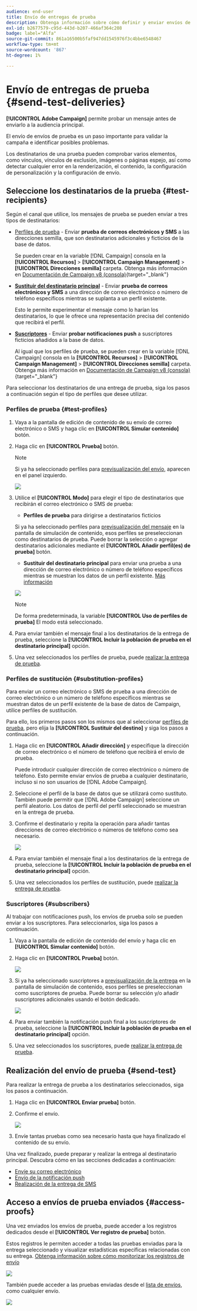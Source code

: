 ```yaml
---
audience: end-user
title: Envío de entregas de prueba
description: Obtenga información sobre cómo definir y enviar envíos de prueba
exl-id: b2677579-c95d-443d-b207-466af364c208
badge: label="Alfa"
source-git-commit: 861a16500b5faf947dd1545976f3c4bbe6548467
workflow-type: tm+mt
source-wordcount: '867'
ht-degree: 1%

---
```


# Envío de entregas de prueba {#send-test-deliveries}

**[!UICONTROL Adobe Campaign]** permite probar un mensaje antes de enviarlo a la audiencia principal.

El envío de envíos de prueba es un paso importante para validar la campaña e identificar posibles problemas.

Los destinatarios de una prueba pueden comprobar varios elementos, como vínculos, vínculos de exclusión, imágenes o páginas espejo, así como detectar cualquier error en la renderización, el contenido, la configuración de personalización y la configuración de envío.

## Seleccione los destinatarios de la prueba {#test-recipients}

Según el canal que utilice, los mensajes de prueba se pueden enviar a tres tipos de destinatarios:

* [Perfiles de prueba](#test-profiles) - Enviar **prueba de correos electrónicos y SMS** a las direcciones semilla, que son destinatarios adicionales y ficticios de la base de datos.

  Se pueden crear en la variable [!DNL Campaign] consola en la **[!UICONTROL Recursos]** > **[!UICONTROL Campaign Management]** > **[!UICONTROL Direcciones semilla]** carpeta. Obtenga más información en [Documentación de Campaign v8 (consola)](https://experienceleague.adobe.com/docs/campaign/campaign-v8/audience/add-profiles/test-profiles.html){target="_blank"}

* **[Sustituir del destinatario principal](#substitution-profiles)** - Enviar **prueba de correos electrónicos y SMS** a una dirección de correo electrónico o número de teléfono específicos mientras se suplanta a un perfil existente.

  Esto le permite experimentar el mensaje como lo harían los destinatarios, lo que le ofrece una representación precisa del contenido que recibirá el perfil.

* **[Suscriptores](#subscribers)** - Enviar **probar notificaciones push** a suscriptores ficticios añadidos a la base de datos.

  Al igual que los perfiles de prueba, se pueden crear en la variable [!DNL Campaign] consola en la **[!UICONTROL Recursos]** > **[!UICONTROL Campaign Management]** > **[!UICONTROL Direcciones semilla]** carpeta. Obtenga más información en [Documentación de Campaign v8 (consola)](https://experienceleague.adobe.com/docs/campaign/campaign-v8/audience/add-profiles/test-profiles.html){target="_blank"}

Para seleccionar los destinatarios de una entrega de prueba, siga los pasos a continuación según el tipo de perfiles que desee utilizar.

### Perfiles de prueba {#test-profiles}

1. Vaya a la pantalla de edición de contenido de su envío de correo electrónico o SMS y haga clic en **[!UICONTROL Simular contenido]** botón.

1. Haga clic en **[!UICONTROL Prueba]** botón.

   >[!NOTE]
   >
   >Si ya ha seleccionado perfiles para [previsualización del envío](preview-content.md), aparecen en el panel izquierdo.

   ![](assets/simulate-test-button-email.png)

1. Utilice el **[!UICONTROL Modo]** para elegir el tipo de destinatarios que recibirán el correo electrónico o SMS de prueba:

   * **Perfiles de prueba** para dirigirse a destinatarios ficticios

   Si ya ha seleccionado perfiles para [previsualización del mensaje](preview-content.md) en la pantalla de simulación de contenido, esos perfiles se preseleccionan como destinatarios de prueba. Puede borrar la selección o agregar destinatarios adicionales mediante el **[!UICONTROL Añadir perfil(es) de prueba]** botón.

   * **Sustituir del destinatario principal** para enviar una prueba a una dirección de correo electrónico o número de teléfono específicos mientras se muestran los datos de un perfil existente. [Más información](#substitution-profiles)

   ![](assets/simulate-profile-mode.png)

   >[!NOTE]
   >
   >De forma predeterminada, la variable **[!UICONTROL Uso de perfiles de prueba]** El modo está seleccionado.

1. Para enviar también el mensaje final a los destinatarios de la entrega de prueba, seleccione la **[!UICONTROL Incluir la población de prueba en el destinatario principal]** opción.

1. Una vez seleccionados los perfiles de prueba, puede [realizar la entrega de prueba](#send-test).

### Perfiles de sustitución {#substitution-profiles}

Para enviar un correo electrónico o SMS de prueba a una dirección de correo electrónico o un número de teléfono específicos mientras se muestran datos de un perfil existente de la base de datos de Campaign, utilice perfiles de sustitución.

Para ello, los primeros pasos son los mismos que al seleccionar [perfiles de prueba](#test-profiles), pero elija la **[!UICONTROL Sustituir del destino]** y siga los pasos a continuación.

1. Haga clic en **[!UICONTROL Añadir dirección]** y especifique la dirección de correo electrónico o el número de teléfono que recibirá el envío de prueba.

   Puede introducir cualquier dirección de correo electrónico o número de teléfono. Esto permite enviar envíos de prueba a cualquier destinatario, incluso si no son usuarios de [!DNL Adobe Campaign].

1. Seleccione el perfil de la base de datos que se utilizará como sustituto. También puede permitir que [!DNL Adobe Campaign] seleccione un perfil aleatorio. Los datos de perfil del perfil seleccionado se muestran en la entrega de prueba.

1. Confirme el destinatario y repita la operación para añadir tantas direcciones de correo electrónico o números de teléfono como sea necesario.

   ![](assets/simulate-profile-substitute.png)

1. Para enviar también el mensaje final a los destinatarios de la entrega de prueba, seleccione la **[!UICONTROL Incluir la población de prueba en el destinatario principal]** opción.

1. Una vez seleccionados los perfiles de sustitución, puede [realizar la entrega de prueba](#send-test).

### Suscriptores {#subscribers}

Al trabajar con notificaciones push, los envíos de prueba solo se pueden enviar a los suscriptores. Para seleccionarlos, siga los pasos a continuación.

1. Vaya a la pantalla de edición de contenido del envío y haga clic en **[!UICONTROL Simular contenido]** botón.

1. Haga clic en **[!UICONTROL Prueba]** botón.

   ![](assets/simulate-test-button-push.png)

1. Si ya ha seleccionado suscriptores a [previsualización de la entrega](preview-content.md) en la pantalla de simulación de contenido, esos perfiles se preseleccionan como suscriptores de prueba. Puede borrar su selección y/o añadir suscriptores adicionales usando el botón dedicado.

   ![](assets/simulate-test-subscribers.png)

1. Para enviar también la notificación push final a los suscriptores de prueba, seleccione la **[!UICONTROL Incluir la población de prueba en el destinatario principal]** opción.

1. Una vez seleccionados los suscriptores, puede [realizar la entrega de prueba](#send-test).

## Realización del envío de prueba {#send-test}

Para realizar la entrega de prueba a los destinatarios seleccionados, siga los pasos a continuación.

1. Haga clic en **[!UICONTROL Enviar prueba]** botón.

1. Confirme el envío.

   ![](assets/simulate-send-test.png)

1. Envíe tantas pruebas como sea necesario hasta que haya finalizado el contenido de su envío.

Una vez finalizado, puede preparar y realizar la entrega al destinatario principal. Descubra cómo en las secciones dedicadas a continuación:

* [Envíe su correo electrónico](../monitor/prepare-send.md)
* [Envío de la notificación push](../push/send-push.md#send-push)
* [Realización de la entrega de SMS](../sms/send-sms.md#send-sms)

## Acceso a envíos de prueba enviados {#access-proofs}

Una vez enviados los envíos de prueba, puede acceder a los registros dedicados desde el **[!UICONTROL Ver registro de prueba]** botón.

Estos registros le permiten acceder a todas las pruebas enviadas para la entrega seleccionado y visualizar estadísticas específicas relacionadas con su entrega. [Obtenga información sobre cómo monitorizar los registros de envío](../monitor/delivery-logs.md)

![](assets/simulate-test-log.png)

También puede acceder a las pruebas enviadas desde el [lista de envíos](../msg/gs-messages.md), como cualquier envío.

![](assets/simulate-deliveries-list.png)

